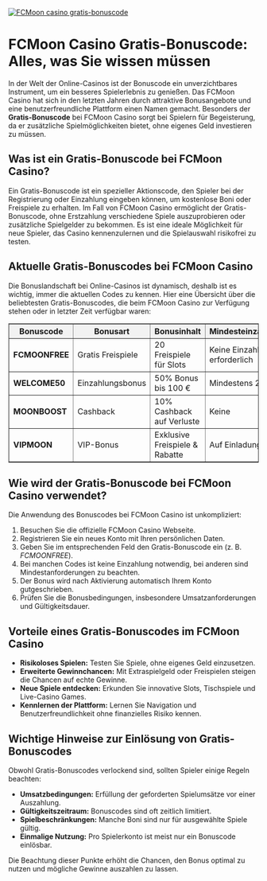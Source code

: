 [![FCMoon casino gratis-bonuscode](https://123-caf.pages.dev/gitsignup.png)](https://vrmoo.ru/Bt82HjjY)

<h1>FCMoon Casino Gratis-Bonuscode: Alles, was Sie wissen müssen</h1>  <p>In der Welt der Online-Casinos ist der Bonuscode ein unverzichtbares Instrument, um ein besseres Spielerlebnis zu genießen. Das FCMoon Casino hat sich in den letzten Jahren durch attraktive Bonusangebote und eine benutzerfreundliche Plattform einen Namen gemacht. Besonders der <strong>Gratis-Bonuscode</strong> bei FCMoon Casino sorgt bei Spielern für Begeisterung, da er zusätzliche Spielmöglichkeiten bietet, ohne eigenes Geld investieren zu müssen.</p>  <h2>Was ist ein Gratis-Bonuscode bei FCMoon Casino?</h2>  <p>Ein Gratis-Bonuscode ist ein spezieller Aktionscode, den Spieler bei der Registrierung oder Einzahlung eingeben können, um kostenlose Boni oder Freispiele zu erhalten. Im Fall von FCMoon Casino ermöglicht der Gratis-Bonuscode, ohne Erstzahlung verschiedene Spiele auszuprobieren oder zusätzliche Spielgelder zu bekommen. Es ist eine ideale Möglichkeit für neue Spieler, das Casino kennenzulernen und die Spielauswahl risikofrei zu testen.</p>  <h2>Aktuelle Gratis-Bonuscodes bei FCMoon Casino</h2>  <p>Die Bonuslandschaft bei Online-Casinos ist dynamisch, deshalb ist es wichtig, immer die aktuellen Codes zu kennen. Hier eine Übersicht über die beliebtesten Gratis-Bonuscodes, die beim FCMoon Casino zur Verfügung stehen oder in letzter Zeit verfügbar waren:</p>  <table border="1" cellpadding="8" cellspacing="0" style="border-collapse: collapse; width: 100%; max-width: 600px;">   <thead>     <tr style="background-color: #f2f2f2;">       <th>Bonuscode</th>       <th>Bonusart</th>       <th>Bonusinhalt</th>       <th>Mindesteinzahlung</th>       <th>Gültigkeitsdauer</th>     </tr>   </thead>   <tbody>     <tr>       <td><strong>FCMOONFREE</strong></td>       <td>Gratis Freispiele</td>       <td>20 Freispiele für Slots</td>       <td>Keine Einzahlung erforderlich</td>       <td>30 Tage ab Aktivierung</td>     </tr>     <tr>       <td><strong>WELCOME50</strong></td>       <td>Einzahlungsbonus</td>       <td>50% Bonus bis 100 €</td>       <td>Mindestens 20 €</td>       <td>7 Tage</td>     </tr>     <tr>       <td><strong>MOONBOOST</strong></td>       <td>Cashback</td>       <td>10% Cashback auf Verluste</td>       <td>Keine</td>       <td>Wöchentlich</td>     </tr>     <tr>       <td><strong>VIPMOON</strong></td>       <td>VIP-Bonus</td>       <td>Exklusive Freispiele & Rabatte</td>       <td>Auf Einladung</td>       <td>Permanent</td>     </tr>   </tbody> </table>  <h2>Wie wird der Gratis-Bonuscode bei FCMoon Casino verwendet?</h2>  <p>Die Anwendung des Bonuscodes bei FCMoon Casino ist unkompliziert:</p>  <ol>   <li>Besuchen Sie die offizielle FCMoon Casino Webseite.</li>   <li>Registrieren Sie ein neues Konto mit Ihren persönlichen Daten.</li>   <li>Geben Sie im entsprechenden Feld den Gratis-Bonuscode ein (z. B. <em>FCMOONFREE</em>).</li>   <li>Bei manchen Codes ist keine Einzahlung notwendig, bei anderen sind Mindestanforderungen zu beachten.</li>   <li>Der Bonus wird nach Aktivierung automatisch Ihrem Konto gutgeschrieben.</li>   <li>Prüfen Sie die Bonusbedingungen, insbesondere Umsatzanforderungen und Gültigkeitsdauer.</li> </ol>  <h2>Vorteile eines Gratis-Bonuscodes im FCMoon Casino</h2>  <ul>   <li><strong>Risikoloses Spielen:</strong> Testen Sie Spiele, ohne eigenes Geld einzusetzen.</li>   <li><strong>Erweiterte Gewinnchancen:</strong> Mit Extraspielgeld oder Freispielen steigen die Chancen auf echte Gewinne.</li>   <li><strong>Neue Spiele entdecken:</strong> Erkunden Sie innovative Slots, Tischspiele und Live-Casino Games.</li>   <li><strong>Kennlernen der Plattform:</strong> Lernen Sie Navigation und Benutzerfreundlichkeit ohne finanzielles Risiko kennen.</li> </ul>  <h2>Wichtige Hinweise zur Einlösung von Gratis-Bonuscodes</h2>  <p>Obwohl Gratis-Bonuscodes verlockend sind, sollten Spieler einige Regeln beachten:</p>  <ul>   <li><strong>Umsatzbedingungen:</strong> Erfüllung der geforderten Spielumsätze vor einer Auszahlung.</li>   <li><strong>Gültigkeitszeitraum:</strong> Bonuscodes sind oft zeitlich limitiert.</li>   <li><strong>Spielbeschränkungen:</strong> Manche Boni sind nur für ausgewählte Spiele gültig.</li>   <li><strong>Einmalige Nutzung:</strong> Pro Spielerkonto ist meist nur ein Bonuscode einlösbar.</li> </ul>  <p>Die Beachtung dieser Punkte erhöht die Chancen, den Bonus optimal zu nutzen und mögliche Gewinne auszahlen zu lassen.</p>